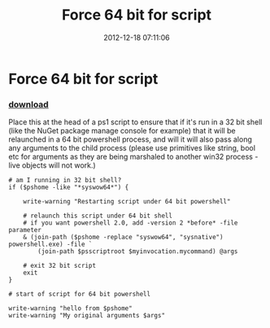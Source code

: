 ﻿---
pid:            3827
parent:         0
children:       
poster:         Oisin Grehan
title:          Force 64 bit for script
date:           2012-12-18 07:11:06
description:    Place this at the head of a ps1 script to ensure that if it's run in a 32 bit shell (like the NuGet package manage console for example) that it will be relaunched in a 64 bit powershell process, and will it will also pass along any arguments to the child process (please use primitives like string, bool etc for arguments as they are being marshaled to another win32 process - live objects will not work.)
format:         posh
---

# Force 64 bit for script

### [download](3827.ps1)  

Place this at the head of a ps1 script to ensure that if it's run in a 32 bit shell (like the NuGet package manage console for example) that it will be relaunched in a 64 bit powershell process, and will it will also pass along any arguments to the child process (please use primitives like string, bool etc for arguments as they are being marshaled to another win32 process - live objects will not work.)

```posh
# am I running in 32 bit shell?
if ($pshome -like "*syswow64*") {
	
	write-warning "Restarting script under 64 bit powershell"

	# relaunch this script under 64 bit shell
	# if you want powershell 2.0, add -version 2 *before* -file parameter
	& (join-path ($pshome -replace "syswow64", "sysnative") powershell.exe) -file `
		(join-path $psscriptroot $myinvocation.mycommand) @args

	# exit 32 bit script
	exit
}

# start of script for 64 bit powershell

write-warning "hello from $pshome"
write-warning "My original arguments $args"

```
